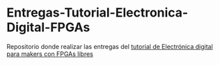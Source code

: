 # Entregas-Tutorial-Electronica-Digital-FPGAs
Repositorio donde realizar las entregas del [tutorial de Electrónica digital para makers con FPGAs libres](https://github.com/Obijuan/digital-electronics-with-open-FPGAs-tutorial/wiki)
